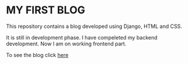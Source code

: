 # MY FIRST BLOG

This repository contains a blog developed using Django, HTML and CSS.

It is still in development phase. I have compeleted my backend development.  Now I am on working frontend part.

To see the blog click [here](http://shivamyadav.pythonanywhere.com/)
